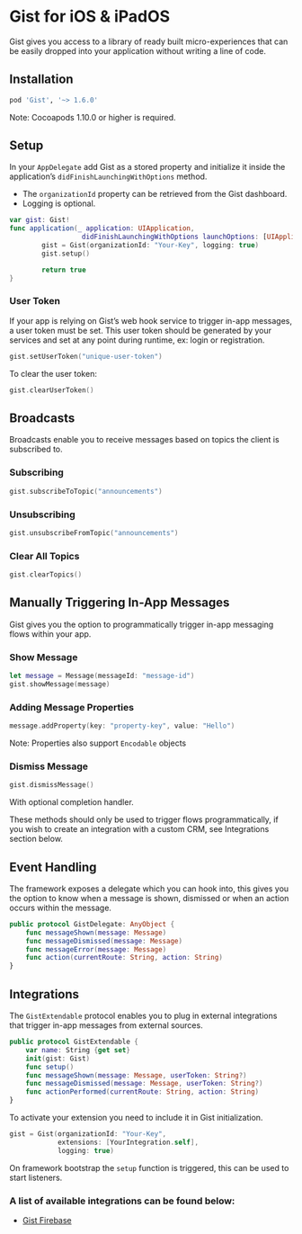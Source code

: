 # Gist for iOS & iPadOS
Gist gives you access to a library of ready built micro-experiences that can be easily dropped into your application without writing a line of code.

## Installation
```ruby
pod 'Gist', '~> 1.6.0'
```
Note: Cocoapods 1.10.0 or higher is required.

## Setup
In your `AppDelegate` add Gist as a stored property and initialize it inside the application’s `didFinishLaunchingWithOptions` method.

- The `organizationId` property can be retrieved from the Gist dashboard.
- Logging is optional.

```swift
var gist: Gist!
func application(_ application: UIApplication, 
                  didFinishLaunchingWithOptions launchOptions: [UIApplication.LaunchOptionsKey: Any]?) -> Bool {
        gist = Gist(organizationId: "Your-Key", logging: true)
        gist.setup()

        return true
}
```

### User Token
If your app is relying on Gist’s web hook service to trigger in-app messages, a user token must be set. This user token should be generated by your services and set at any point during runtime, ex: login or registration.

```swift
gist.setUserToken("unique-user-token")
```

To clear the user token:
```swift
gist.clearUserToken()
```

## Broadcasts
Broadcasts enable you to receive messages based on topics the client is subscribed to.

### Subscribing
```swift
gist.subscribeToTopic("announcements")
```

### Unsubscribing
```swift
gist.unsubscribeFromTopic("announcements")
```

### Clear All Topics
```swift
gist.clearTopics()
```

## Manually Triggering In-App Messages
Gist gives you the option to programmatically trigger in-app messaging flows within your app.

### Show Message
```swift
let message = Message(messageId: "message-id")
gist.showMessage(message)
```

### Adding Message Properties
```swift
message.addProperty(key: "property-key", value: "Hello")
```
Note: Properties also support `Encodable` objects

### Dismiss Message
```swift
gist.dismissMessage()
```
With optional completion handler.

These methods should only be used to trigger flows programmatically, if you wish to create an integration with a custom CRM, see Integrations section below.

## Event Handling
The framework exposes a delegate which you can hook into, this gives you the option to know when a message is shown, dismissed or when an action occurs within the message.

```swift
public protocol GistDelegate: AnyObject {
    func messageShown(message: Message)
    func messageDismissed(message: Message)
    func messageError(message: Message)
    func action(currentRoute: String, action: String)
}
```

## Integrations
The `GistExtendable` protocol enables you to plug in external integrations that trigger in-app messages from external sources.

```swift
public protocol GistExtendable {
    var name: String {get set}
    init(gist: Gist)
    func setup()
    func messageShown(message: Message, userToken: String?)
    func messageDismissed(message: Message, userToken: String?)
    func actionPerformed(currentRoute: String, action: String)
}
```

To activate your extension you need to include it in Gist initialization.

```swift
gist = Gist(organizationId: "Your-Key",
            extensions: [YourIntegration.self],
            logging: true)
```

On framework bootstrap the `setup` function is triggered, this can be used to start listeners.

### A list of available integrations can be found below:
- [Gist Firebase](https://gitlab.com/bourbonltd/gist-firebase-apple)
